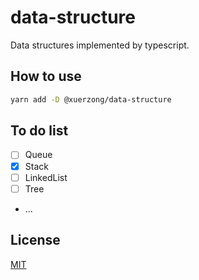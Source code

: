 # data-structure

Data structures implemented by typescript.

## How to use

```bash
yarn add -D @xuerzong/data-structure
```

## To do list

- [ ] Queue
- [x] Stack
- [ ] LinkedList
- [ ] Tree
- ...

## License

[MIT](./LICENSE)
